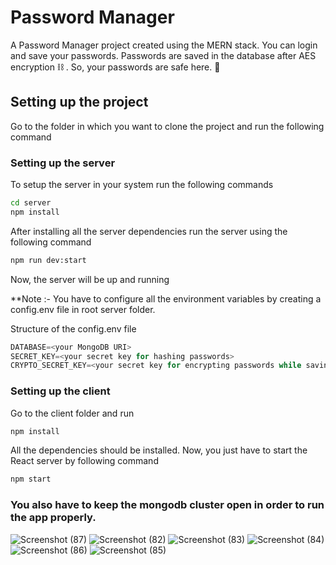 # Password Manager

A Password Manager project created using the MERN stack.
You can login and save your passwords. Passwords are saved in the database after AES encryption ⛓️ . So, your passwords are safe here. 🦺

<a id="setting">
<h2>Setting up the project</h2>
</a>
Go to the folder in which you want to clone the project and run the following command

### Setting up the server
To setup the server in your system run the following commands

```sh
cd server
npm install
```

After installing all the server dependencies run the server using the following command 

```sh
npm run dev:start
```
Now, the server will be up and running

**Note :- You have to configure all the environment variables by creating a config.env file in root server folder.

Structure of the config.env file

```js
DATABASE=<your MongoDB URI>
SECRET_KEY=<your secret key for hashing passwords>
CRYPTO_SECRET_KEY=<your secret key for encrypting passwords while saving in db>
```

### Setting up the client
Go to the client folder and run 

```sh
npm install
```
All the dependencies should be installed. Now, you just have to start the React server by following command

```sh
npm start
```
### You also have to keep the mongodb cluster open in order to run the app properly.

![Screenshot (87)](https://github.com/user-attachments/assets/1cba276c-b13b-432c-be46-e4c9aad2cc7f)
![Screenshot (82)](https://github.com/user-attachments/assets/28750453-9c63-48d0-95fe-e9ce43e86c29)
![Screenshot (83)](https://github.com/user-attachments/assets/c03b4f64-0817-47d7-9f75-ecc6f579fe20)
![Screenshot (84)](https://github.com/user-attachments/assets/3c2a2288-6632-4dfe-99a5-df3501ccaa9a)
![Screenshot (86)](https://github.com/user-attachments/assets/5fa94a83-e674-4a1b-b3cf-577d010a915c)
![Screenshot (85)](https://github.com/user-attachments/assets/3ae14ef5-1794-4db6-9103-b66c72ffd81c)




